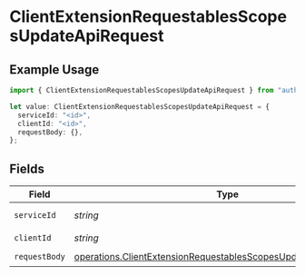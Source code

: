 # ClientExtensionRequestablesScopesUpdateApiRequest

## Example Usage

```typescript
import { ClientExtensionRequestablesScopesUpdateApiRequest } from "authlete-typescript-sdk/models/operations";

let value: ClientExtensionRequestablesScopesUpdateApiRequest = {
  serviceId: "<id>",
  clientId: "<id>",
  requestBody: {},
};
```

## Fields

| Field                                                                                                                                                | Type                                                                                                                                                 | Required                                                                                                                                             | Description                                                                                                                                          |
| ---------------------------------------------------------------------------------------------------------------------------------------------------- | ---------------------------------------------------------------------------------------------------------------------------------------------------- | ---------------------------------------------------------------------------------------------------------------------------------------------------- | ---------------------------------------------------------------------------------------------------------------------------------------------------- |
| `serviceId`                                                                                                                                          | *string*                                                                                                                                             | :heavy_check_mark:                                                                                                                                   | A service ID.                                                                                                                                        |
| `clientId`                                                                                                                                           | *string*                                                                                                                                             | :heavy_check_mark:                                                                                                                                   | A client ID.<br/>                                                                                                                                    |
| `requestBody`                                                                                                                                        | [operations.ClientExtensionRequestablesScopesUpdateApiRequestBody](../../models/operations/clientextensionrequestablesscopesupdateapirequestbody.md) | :heavy_check_mark:                                                                                                                                   | N/A                                                                                                                                                  |